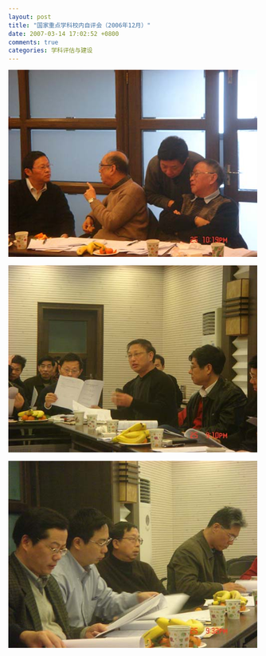 ```yaml
---
layout: post
title: "国家重点学科校内自评会（2006年12月）"
date: 2007-03-14 17:02:52 +0800
comments: true
categories: 学科评估与建设
---
```



![](../../downloads/2007314161238700.jpg)

![](../../downloads/2007314161241294.jpg)

![](../../downloads/2007314161241264.jpg)

